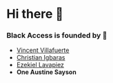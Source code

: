 # Hi there 👋

### Black Access is founded by 👯
- <a href="https://github.com/vinzvinci98">Vincent Villafuerte</a> 
- <a href="https://github.com/Tiansing">Christian Igbaras</a> 
- <a href="https://github.com/kiellavapiez">Ezekiel Lavapiez</a>
- <strong>One Austine Sayson</strong> 
